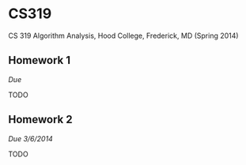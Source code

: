 # CS319

CS 319 Algorithm Analysis, Hood College, Frederick, MD (Spring 2014)

## Homework 1

_Due_

TODO

## Homework 2

_Due 3/6/2014_

TODO

